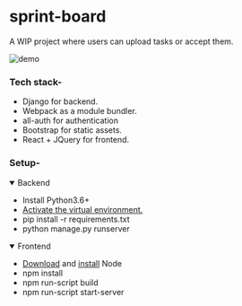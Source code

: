 # sprint-board

A WIP project where users can upload tasks or accept them.

![demo](https://user-images.githubusercontent.com/40122794/104094154-264beb80-52b5-11eb-9a23-ebd07ea0d494.gif)

### Tech stack-

-   Django for backend.
-   Webpack as a module bundler.
-   all-auth for authentication
-   Bootstrap for static assets.
-   React + JQuery for frontend.

### Setup-

<details open>
  <summary> Backend </summary>
  <ul>
    <li> Install Python3.6+ </li>
    <li> <a href="https://docs.python.org/3/tutorial/venv.html">Activate the virtual environment.</a> </li>
    <li> pip install -r requirements.txt </li>
    <li> python manage.py runserver </li>
  </ul>
</details>

<details open>
  <summary> Frontend </summary>
  <ul>
    <li> <a href="https://nodejs.org/en/">Download</a> and <a href="https://github.com/nodejs/help/wiki/Installation#how-to-install-nodejs-via-binary-archive-on-linux">install</a> Node </li>
    <li> npm install </li>
    <li> npm run-script build </li>
    <li> npm run-script start-server </li>
  </ul>
</details>
